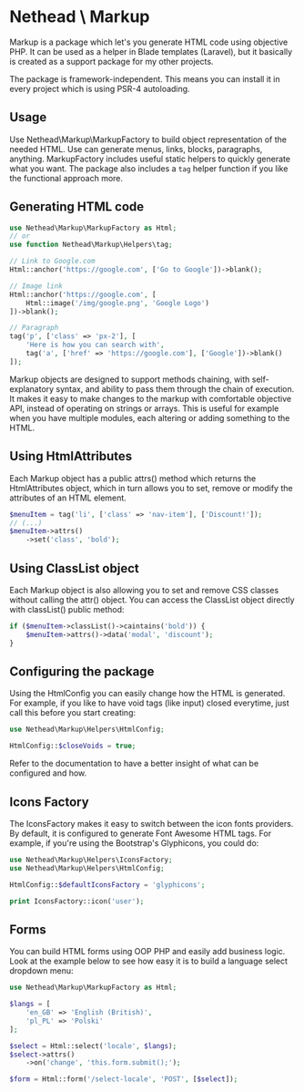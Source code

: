 # Nethead \ Markup

Markup is a package which let's you generate HTML code using objective PHP.
It can be used as a helper in Blade templates (Laravel), but it basically is 
created as a support package for my other projects.

The package is framework-independent. This means you can install it in every project
which is using PSR-4 autoloading.

## Usage
Use Nethead\Markup\MarkupFactory to build object representation of the
needed HTML. Use can generate menus, links, blocks, paragraphs, anything.
MarkupFactory includes useful static helpers to quickly generate what you
want. The package also includes a `tag` helper function if you like the
functional approach more.

## Generating HTML code
```php
use Nethead\Markup\MarkupFactory as Html;
// or
use function Nethead\Markup\Helpers\tag;

// Link to Google.com
Html::anchor('https://google.com', ['Go to Google'])->blank();

// Image link
Html::anchor('https://google.com', [
    Html::image('/img/google.png', 'Google Logo')
])->blank();

// Paragraph
tag('p', ['class' => 'px-2'], [
    'Here is how you can search with',
    tag('a', ['href' => 'https://google.com'], ['Google'])->blank()
]);
```

Markup objects are designed to support methods chaining, with 
self-explanatory syntax, and ability to pass them through the chain of
execution. It makes it easy to make changes to the markup with 
comfortable objective API, instead of operating on strings or arrays.
This is useful for example when you have multiple modules, each altering
or adding something to the HTML.

## Using HtmlAttributes
Each Markup object has a public attrs() method which returns the
HtmlAttributes object, which in turn allows you to set, remove or modify
the attributes of an HTML element.

```php
$menuItem = tag('li', ['class' => 'nav-item'], ['Discount!']);
// (...)
$menuItem->attrs()
    ->set('class', 'bold');
```

## Using ClassList object
Each Markup object is also allowing you to set and remove CSS classes
without calling the attr() object. You can access the ClassList object
directly with classList() public method:

```php
if ($menuItem->classList()->caintains('bold')) {
    $menuItem->attrs()->data('modal', 'discount');
}
```

## Configuring the package
Using the HtmlConfig you can easily change how the HTML is generated.
For example, if you like to have void tags (like input) closed everytime,
just call this before you start creating:

```php
use Nethead\Markup\Helpers\HtmlConfig;

HtmlConfig::$closeVoids = true;
```
Refer to the documentation to have a better insight of what can be
configured and how.

## Icons Factory
The IconsFactory makes it easy to switch between the icon fonts providers.
By default, it is configured to generate Font Awesome HTML tags.
For example, if you're using the Bootstrap's Glyphicons, you could do:

```php
use Nethead\Markup\Helpers\IconsFactory;
use Nethead\Markup\Helpers\HtmlConfig;

HtmlConfig::$defaultIconsFactory = 'glyphicons';

print IconsFactory::icon('user');
```

## Forms
You can build HTML forms using OOP PHP and easily add business logic.
Look at the example below to see how easy it is to build a language
select dropdown menu:

```php
use Nethead\Markup\MarkupFactory as Html;

$langs = [
    'en_GB' => 'English (British)',
    'pl_PL' => 'Polski'
];

$select = Html::select('locale', $langs);
$select->attrs()
    ->on('change', 'this.form.submit();');

$form = Html::form('/select-locale', 'POST', [$select]);
```